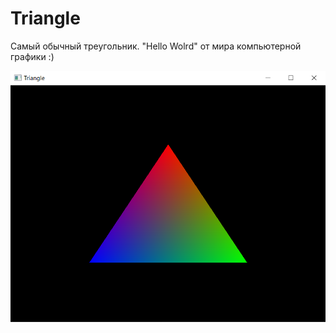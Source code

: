 # Triangle

Самый обычный треугольник. "Hello Wolrd" от мира компьютерной графики :)

![triangle.jpg](readme_files/triangle.png)